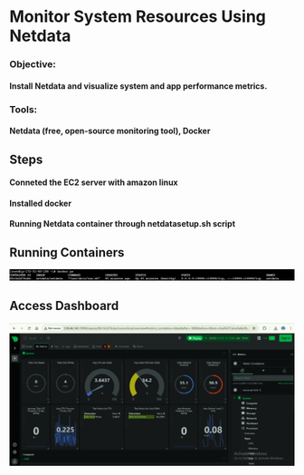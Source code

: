 # Monitor System Resources Using Netdata
### Objective:
#### Install Netdata and visualize system and app performance metrics.
### Tools:
#### Netdata (free, open-source monitoring tool), Docker
## Steps
#### Conneted the EC2 server with amazon linux
#### Installed docker 
#### Running Netdata container through netdatasetup.sh script

## Running Containers
![](https://github.com/deepakbehera11/Monitor-System-Resources-Using-Netdata/blob/17ad2f85c7a58fcbbae78ba389034fc0daaca631/assets/Screenshot-01.png)


## Access Dashboard
![](https://github.com/deepakbehera11/Monitor-System-Resources-Using-Netdata/blob/17ad2f85c7a58fcbbae78ba389034fc0daaca631/assets/Screenshot-02.png)
